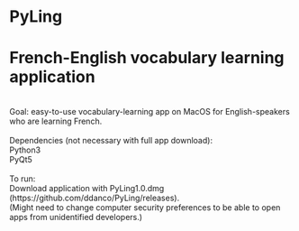 # PyLing
# French-English vocabulary learning application 
<br />
Goal: easy-to-use vocabulary-learning app on MacOS for English-speakers who are learning French. <br />
<br />
Dependencies (not necessary with full app download):<br />
Python3<br />
PyQt5<br />
<br />
To run:<br />
Download application with PyLing1.0.dmg (https://github.com/ddanco/PyLing/releases).<br />
(Might need to change computer security preferences to be able to open apps from unidentified developers.)
